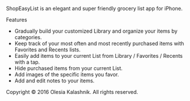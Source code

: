 ShopEasyList is an elegant and super friendly grocery list app for iPhone.

Features
- Gradually build your customized Library and organize your items by categories.
- Keep track of your most often and most recently purchased items with Favorites and Recents lists.
- Easily add items to your current List from Library / Favorites / Recents with a tap. 
- Hide purchased items from your current List.
- Add images of the specific items you favor.
- Add and edit notes to your items.



Copyright © 2016 Olesia Kalashnik. All rights reserved.
